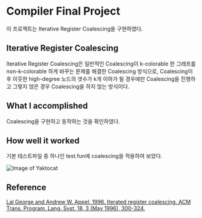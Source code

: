 # Compiler Final Project
이 프로젝트는 Iterative Register Coalescing을 구현하였다.

## Iterative Register Coalescing
Iterative Register Coalescing은 일반적인 Coalescing이 k-colorable 한 그래프를 non-k-colorable 하게 바꾸는 문제를 해결한 Coalescing 방식으로, Coalescing이후 이웃한 high-degree 노드의 갯수가 k개 이하가 될 경우에만 Coalescing을 진행하고 그렇지 않은 경우 Coalescing을 하지 않는 방식이다.

## What I accomplished
Coalescing을 구현하고 동작하는 것을 확인하였다.

## How well it worked
기본 테스트파일 중 하나인 test.fun에 coalescing을 적용하여 보았다.

![Image of Yaktocat](http://141.223.85.85/pos/image/coalesc.PNG)

## Reference
[Lal George and Andrew W. Appel. 1996. Iterated register coalescing. ACM Trans. Program. Lang. Syst. 18, 3 (May 1996), 300-324.](http://dl.acm.org/citation.cfm?id=229546)